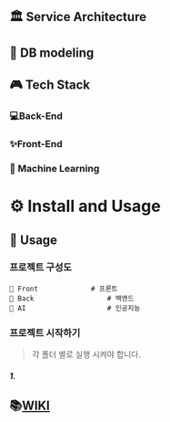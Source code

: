 

## 🏛 Service Architecture



## 💾 DB modeling



## 🎮 Tech Stack

### 💻Back-End

### ✨Front-End

### 👾 Machine Learning



# ⚙️ Install and Usage

## 🔨 Usage

### 프로젝트 구성도

```
📁 Front				# 프론트 
📁 Back					# 백엔드 
📁 AI					# 인공지능
```

### 프로젝트 시작하기

> 각 폴더 별로 실행 시켜야 합니다.

##### 1.

## 📚[WIKI]()
